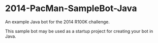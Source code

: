 2014-PacMan-SampleBot-Java
==========================

An example Java bot for the 2014 R100K challenge.

This sample bot may be used as a startup project for creating your bot in Java.
